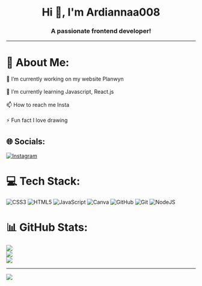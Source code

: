 <h1 align="center">Hi 👋, I'm Ardiannaa008</h1>
<h3 align="center">A passionate frontend developer!</h3>

---
# 💫 About Me:
🔭 I’m currently working on my website Planwyn<br><br>🌱 I’m currently learning Javascript, React.js<br><br>📫 How to reach me Insta<br><br>⚡ Fun fact I love drawing


## 🌐 Socials:
[![Instagram](https://img.shields.io/badge/Instagram-%23E4405F.svg?logo=Instagram&logoColor=white)](https://instagram.com/ardianaajdarii) 

# 💻 Tech Stack:
![CSS3](https://img.shields.io/badge/css3-%231572B6.svg?style=for-the-badge&logo=css3&logoColor=white) ![HTML5](https://img.shields.io/badge/html5-%23E34F26.svg?style=for-the-badge&logo=html5&logoColor=white) ![JavaScript](https://img.shields.io/badge/javascript-%23323330.svg?style=for-the-badge&logo=javascript&logoColor=%23F7DF1E) ![Canva](https://img.shields.io/badge/Canva-%2300C4CC.svg?style=for-the-badge&logo=Canva&logoColor=white) ![GitHub](https://img.shields.io/badge/github-%23121011.svg?style=for-the-badge&logo=github&logoColor=white) ![Git](https://img.shields.io/badge/git-%23F05033.svg?style=for-the-badge&logo=git&logoColor=white) ![NodeJS](https://img.shields.io/badge/node.js-6DA55F?style=for-the-badge&logo=node.js&logoColor=white)
# 📊 GitHub Stats:
![](https://github-readme-stats.vercel.app/api?username=Ardiannaa008&theme=dark&hide_border=false&include_all_commits=false&count_private=false)<br/>
![](https://nirzak-streak-stats.vercel.app/?user=Ardiannaa008&theme=dark&hide_border=false)<br/>
![](https://github-readme-stats.vercel.app/api/top-langs/?username=Ardiannaa008&theme=dark&hide_border=false&include_all_commits=false&count_private=false&layout=compact)

---
[![](https://visitcount.itsvg.in/api?id=Ardiannaa008&icon=0&color=0)](https://visitcount.itsvg.in)

<!-- Proudly created with GPRM ( https://gprm.itsvg.in ) -->
